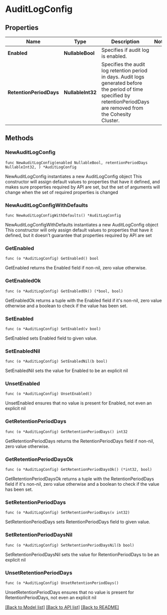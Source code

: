 # AuditLogConfig

## Properties

Name | Type | Description | Notes
------------ | ------------- | ------------- | -------------
**Enabled** | **NullableBool** | Specifies if audit log is enabled. | 
**RetentionPeriodDays** | **NullableInt32** | Specifies the audit log retention period in days. Audit logs generated before the period of time specified by retentionPeriodDays are removed from the Cohesity Cluster. | 

## Methods

### NewAuditLogConfig

`func NewAuditLogConfig(enabled NullableBool, retentionPeriodDays NullableInt32, ) *AuditLogConfig`

NewAuditLogConfig instantiates a new AuditLogConfig object
This constructor will assign default values to properties that have it defined,
and makes sure properties required by API are set, but the set of arguments
will change when the set of required properties is changed

### NewAuditLogConfigWithDefaults

`func NewAuditLogConfigWithDefaults() *AuditLogConfig`

NewAuditLogConfigWithDefaults instantiates a new AuditLogConfig object
This constructor will only assign default values to properties that have it defined,
but it doesn't guarantee that properties required by API are set

### GetEnabled

`func (o *AuditLogConfig) GetEnabled() bool`

GetEnabled returns the Enabled field if non-nil, zero value otherwise.

### GetEnabledOk

`func (o *AuditLogConfig) GetEnabledOk() (*bool, bool)`

GetEnabledOk returns a tuple with the Enabled field if it's non-nil, zero value otherwise
and a boolean to check if the value has been set.

### SetEnabled

`func (o *AuditLogConfig) SetEnabled(v bool)`

SetEnabled sets Enabled field to given value.


### SetEnabledNil

`func (o *AuditLogConfig) SetEnabledNil(b bool)`

 SetEnabledNil sets the value for Enabled to be an explicit nil

### UnsetEnabled
`func (o *AuditLogConfig) UnsetEnabled()`

UnsetEnabled ensures that no value is present for Enabled, not even an explicit nil
### GetRetentionPeriodDays

`func (o *AuditLogConfig) GetRetentionPeriodDays() int32`

GetRetentionPeriodDays returns the RetentionPeriodDays field if non-nil, zero value otherwise.

### GetRetentionPeriodDaysOk

`func (o *AuditLogConfig) GetRetentionPeriodDaysOk() (*int32, bool)`

GetRetentionPeriodDaysOk returns a tuple with the RetentionPeriodDays field if it's non-nil, zero value otherwise
and a boolean to check if the value has been set.

### SetRetentionPeriodDays

`func (o *AuditLogConfig) SetRetentionPeriodDays(v int32)`

SetRetentionPeriodDays sets RetentionPeriodDays field to given value.


### SetRetentionPeriodDaysNil

`func (o *AuditLogConfig) SetRetentionPeriodDaysNil(b bool)`

 SetRetentionPeriodDaysNil sets the value for RetentionPeriodDays to be an explicit nil

### UnsetRetentionPeriodDays
`func (o *AuditLogConfig) UnsetRetentionPeriodDays()`

UnsetRetentionPeriodDays ensures that no value is present for RetentionPeriodDays, not even an explicit nil

[[Back to Model list]](../README.md#documentation-for-models) [[Back to API list]](../README.md#documentation-for-api-endpoints) [[Back to README]](../README.md)


